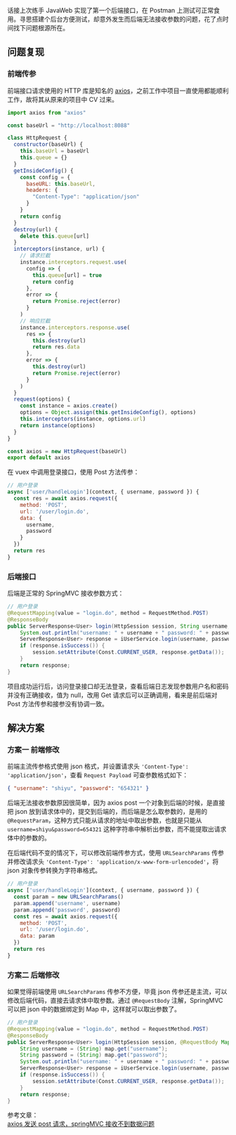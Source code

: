 话接上次练手 JavaWeb 实现了第一个后端接口，在 Postman 上测试可正常食用。寻思搭建个后台方便测试，却意外发生而后端无法接收参数的问题，花了点时间找下问题根源所在。

## 问题复现

### 前端传参

前端接口请求使用的 HTTP 库是知名的 [axios](https://github.com/axios/axios)，之前工作中项目一直使用都能顺利工作，故将其从原来的项目中 CV 过来。

```javascript
import axios from "axios"

const baseUrl = "http://localhost:8088"

class HttpRequest {
  constructor(baseUrl) {
    this.baseUrl = baseUrl
    this.queue = {}
  }
  getInsideConfig() {
    const config = {
      baseURL: this.baseUrl,
      headers: {
        "Content-Type": "application/json"
      }
    }
    return config
  }
  destroy(url) {
    delete this.queue[url]
  }
  interceptors(instance, url) {
    // 请求拦截
    instance.interceptors.request.use(
      config => {
        this.queue[url] = true
        return config
      },
      error => {
        return Promise.reject(error)
      }
    )
    // 响应拦截
    instance.interceptors.response.use(
      res => {
        this.destroy(url)
        return res.data
      },
      error => {
        this.destroy(url)
        return Promise.reject(error)
      }
    )
  }
  request(options) {
    const instance = axios.create()
    options = Object.assign(this.getInsideConfig(), options)
    this.interceptors(instance, options.url)
    return instance(options)
  }
}

const axios = new HttpRequest(baseUrl)
export default axios
```

在 vuex 中调用登录接口，使用 Post 方法传参：

```javascript
// 用户登录
async ['user/handleLogin'](context, { username, password }) {
  const res = await axios.request({
    method: 'POST',
    url: '/user/login.do',
    data: {
      username,
      password
    }
  })
  return res
}
```

### 后端接口

后端是正常的 SpringMVC 接收参数方式：

```java
// 用户登录
@RequestMapping(value = "login.do", method = RequestMethod.POST)
@ResponseBody
public ServerResponse<User> login(HttpSession session, String username, String password) {
    System.out.println("username: " + username + " password: " + password);
    ServerResponse<User> response = iUserService.login(username, password);
    if (response.isSuccess()) {
        session.setAttribute(Const.CURRENT_USER, response.getData());
    }
    return response;
}
```

项目成功运行后，访问登录接口却无法登录，查看后端日志发现参数用户名和密码并没有正确接收，值为 null，改用 Get 请求后可以正确调用，看来是前后端对 Post 方法传参和接参没有协调一致。

## 解决方案

### 方案一 前端修改

前端主流传参格式使用 json 格式，并设置请求头 `'Content-Type': 'application/json'`，查看 `Request Payload` 可查参数格式如下：

```json
{ "username": "shiyu", "password": "654321" }
```

后端无法接收参数原因很简单，因为 axios post 一个对象到后端的时候，是直接把 json 放到请求体中的，提交到后端的，而后端是怎么取参数的，是用的 `@RequestParam`，这种方式只能从请求的地址中取出参数，也就是只能从 `username=shiyu&password=654321` 这种字符串中解析出参数，而不能提取出请求体中的参数的。

在后端代码不变的情况下，可以修改前端传参方式，使用 `URLSearchParams` 传参并修改请求头 `'Content-Type': 'application/x-www-form-urlencoded'`，将 json 对象传参转换为字符串格式。

```javascript
// 用户登录
async ['user/handleLogin'](context, { username, password }) {
  const param = new URLSearchParams()
  param.append('username', username)
  param.append('password', password)
  const res = await axios.request({
    method: 'POST',
    url: '/user/login.do',
    data: param
  })
  return res
}
```

### 方案二 后端修改

如果觉得前端使用 `URLSearchParams` 传参不方便，毕竟 json 传参还是主流，可以修改后端代码，直接去请求体中取参数。通过 `@RequestBody` 注解，SpringMVC 可以把 json 中的数据绑定到 Map 中，这样就可以取出参数了。

```java
// 用户登录
@RequestMapping(value = "login.do", method = RequestMethod.POST)
@ResponseBody
public ServerResponse<User> login(HttpSession session, @RequestBody Map map) {
    String username = (String) map.get("username");
    String password = (String) map.get("password");
    System.out.println("username: " + username + " password: " + password);
    ServerResponse<User> response = iUserService.login(username, password);
    if (response.isSuccess()) {
        session.setAttribute(Const.CURRENT_USER, response.getData());
    }
    return response;
}
```

参考文章：  
[axios 发送 post 请求，springMVC 接收不到数据问题](https://www.jianshu.com/p/042632dec9fb)
